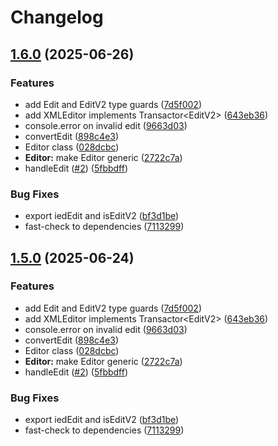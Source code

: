 # Changelog

## [1.6.0](https://github.com/stee-re/oscd-editor/compare/oscd-editor-v1.5.0...oscd-editor-v1.6.0) (2025-06-26)


### Features

* add Edit and EditV2 type guards ([7d5f002](https://github.com/stee-re/oscd-editor/commit/7d5f00254d47b1270b41a2bdb857550a74ca94f1))
* add XMLEditor implements Transactor&lt;EditV2&gt; ([643eb36](https://github.com/stee-re/oscd-editor/commit/643eb360c1b9ffefa62c386ba940d87d1273b2e6))
* console.error on invalid edit ([9663d03](https://github.com/stee-re/oscd-editor/commit/9663d03b673823ac7d7b511af81622095b16e959))
* convertEdit ([898c4e3](https://github.com/stee-re/oscd-editor/commit/898c4e317339dd7d9ee0d9591596dfa45f6bef76))
* Editor class ([028dcbc](https://github.com/stee-re/oscd-editor/commit/028dcbc7613991c2f169a3d255a7bcfb17eb6028))
* **Editor:** make Editor generic ([2722c7a](https://github.com/stee-re/oscd-editor/commit/2722c7a0bc9a39eb148d8d2a6230f4f48e7da807))
* handleEdit ([#2](https://github.com/stee-re/oscd-editor/issues/2)) ([5fbbdff](https://github.com/stee-re/oscd-editor/commit/5fbbdffa21f5e02ff7dce7689b1b417dc810a6d7))


### Bug Fixes

* export iedEdit and isEditV2 ([bf3d1be](https://github.com/stee-re/oscd-editor/commit/bf3d1be20d26f1baadff375000dc984535ce274e))
* fast-check to dependencies ([7113299](https://github.com/stee-re/oscd-editor/commit/711329975994a4f4ac206537125d9f34751b1f26))

## [1.5.0](https://github.com/OMICRONEnergyOSS/oscd-editor/compare/oscd-editor-v1.4.0...oscd-editor-v1.5.0) (2025-06-24)


### Features

* add Edit and EditV2 type guards ([7d5f002](https://github.com/OMICRONEnergyOSS/oscd-editor/commit/7d5f00254d47b1270b41a2bdb857550a74ca94f1))
* add XMLEditor implements Transactor&lt;EditV2&gt; ([643eb36](https://github.com/OMICRONEnergyOSS/oscd-editor/commit/643eb360c1b9ffefa62c386ba940d87d1273b2e6))
* console.error on invalid edit ([9663d03](https://github.com/OMICRONEnergyOSS/oscd-editor/commit/9663d03b673823ac7d7b511af81622095b16e959))
* convertEdit ([898c4e3](https://github.com/OMICRONEnergyOSS/oscd-editor/commit/898c4e317339dd7d9ee0d9591596dfa45f6bef76))
* Editor class ([028dcbc](https://github.com/OMICRONEnergyOSS/oscd-editor/commit/028dcbc7613991c2f169a3d255a7bcfb17eb6028))
* **Editor:** make Editor generic ([2722c7a](https://github.com/OMICRONEnergyOSS/oscd-editor/commit/2722c7a0bc9a39eb148d8d2a6230f4f48e7da807))
* handleEdit ([#2](https://github.com/OMICRONEnergyOSS/oscd-editor/issues/2)) ([5fbbdff](https://github.com/OMICRONEnergyOSS/oscd-editor/commit/5fbbdffa21f5e02ff7dce7689b1b417dc810a6d7))


### Bug Fixes

* export iedEdit and isEditV2 ([bf3d1be](https://github.com/OMICRONEnergyOSS/oscd-editor/commit/bf3d1be20d26f1baadff375000dc984535ce274e))
* fast-check to dependencies ([7113299](https://github.com/OMICRONEnergyOSS/oscd-editor/commit/711329975994a4f4ac206537125d9f34751b1f26))
